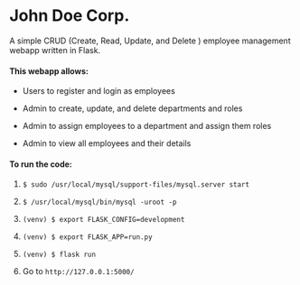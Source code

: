 # John Doe Corp.

A simple CRUD (Create, Read, Update, and Delete ) employee management webapp written in Flask.

#### This webapp allows:

* Users to register and login as employees

* Admin to create, update, and delete departments and roles

* Admin to assign employees to a department and assign them roles

* Admin to view all employees and their details

#### To run the code:

1. `$ sudo /usr/local/mysql/support-files/mysql.server start`

2. `$ /usr/local/mysql/bin/mysql -uroot -p`

3. `(venv) $ export FLASK_CONFIG=development`

4. `(venv) $ export FLASK_APP=run.py`

5. `(venv) $ flask run`

6. Go to `http://127.0.0.1:5000/`
